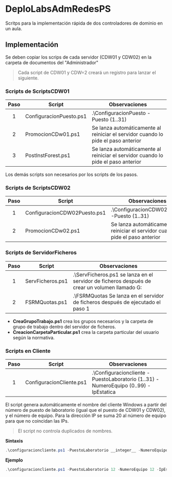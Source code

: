 # DeploLabsAdmRedesPS
Scritps para la implementación rápida de dos controladores de dominio en un aula. 
## Implementación
Se deben copiar los scrips de cada servidor (CDW01 y CDW02) en la carpeta de documentos del "Administrador"
> Cada script de CDW01 y CDW=2 creará un registro para lanzar el siguiente.

### Scripts de ScriptsCDW01
|Paso | Script | Observaciones |
|:-:|--------|--------------|
| 1 | ConfiguracionPuesto.ps1 | .\ConfiguracionPuesto -Puesto (1..31) |
| 2 | PromocionCDw01.ps1 | Se lanza automáticamente al reiniciar el servidor cuando lo pide el paso anterior | 
| 3 | PostInstForest.ps1 | Se lanza automáticamente al reiniciar el servidor cuando lo pide el paso anterior |

Los demás scripts son necesarios por los scripts de los pasos.

### Scripts de ScriptsCDW02
|Paso | Script | Observaciones |
|:-:|--------|--------------|
| 1 | ConfiguracionCDW02Puesto.ps1 | .\ConfiguracionCDW02Puesto -Puesto (1..31) |
| 2 | PromocionCDw02.ps1 | Se lanza automáticamente al reiniciar el servidor cuando lo pide el paso anterior | 

### Scripts de ServidorFicheros
|Paso | Script | Observaciones |
|:-:|--------|--------------|
| 1 | ServFicheros.ps1 | .\ServFicheros.ps1 se lanza en el servidor de ficheros después de crear un volumen llamado G: |
| 2 | FSRMQuotas.ps1 | .\FSRMQuotas Se lanza en el servidor de ficheros después de ejecutado el paso 1 | 

- **CreaGrupoTrabajo.ps1** crea los grupos necesarios y la carpeta de grupo de trabajo dentro del servidor de ficheros.
- **CreacionCarpetaParticular.ps1** crea la carpeta particular del usuario según la normativa.


### Scripts en Cliente
|Paso | Script | Observaciones |
|:-:|--------|--------------|
| 1 | ConfiguracionCliente.ps1 | .\Configuracioncliente -PuestoLaboratorio (1..31) -NumeroEquipo (0..99) -IpEstatica |

El script genera automáticamente el nombre del cliente Windows a partir del número de puesto de laboratorio (igual que el puesto de CDW01 y CDW02), y el número de equipo. Para la dirección IP se suma 20 al número de equipo para que no coincidan las IPs.

> El script no controla duplicados de nombres.

**Sintaxis**

```powershell
.\configuracioncliente.ps1 -PuestoLaboratorio __integer__ -NumeroEquipo __integer__ [-IpEstatica]
```

**Ejemplo**

```powershell
.\configuracioncliente.ps1 -PuestoLaboratorio 12 -NumeroEquipo 12 -IpEstatica
```
